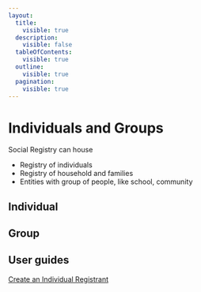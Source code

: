 ```yaml
---
layout:
  title:
    visible: true
  description:
    visible: false
  tableOfContents:
    visible: true
  outline:
    visible: true
  pagination:
    visible: true
---
```


# Individuals and Groups

Social Registry can house

* Registry of individuals
* Registry of household and families
* Entities with group of people, like school, community

## Individual&#x20;

## Group

## User guides

[Create an Individual Registrant](user-guides/create-an-individual-registrant.md)

